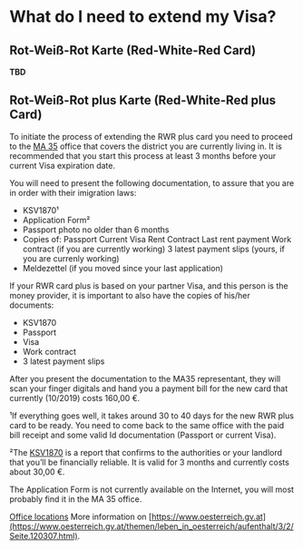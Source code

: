 # What do I need to extend my Visa?

## Rot-Weiß-Rot Karte (Red-White-Red Card)
**TBD**

## Rot-Weiß-Rot plus Karte (Red-White-Red plus Card)
To initiate the process of extending the RWR plus card you need to proceed to the [MA 35](https://www.wien.gv.at/kontakte/ma35/) office that covers the district you are currently living in. It is recommended that you start this process at least 3 months before your current Visa expiration date.

You will need to present the following documentation, to assure that you are in order with their imigration laws:

- KSV1870¹
- Application Form²
- Passport photo no older than 6 months
- Copies of: 
	Passport
	Current Visa
	Rent Contract
	Last rent payment
	Work contract (if you are currently working)
    3 latest payment slips (yours, if you are currenly working)
- Meldezettel (if you moved since your last application)

 If your RWR card plus is based on your partner Visa, and this person is the money provider, it is important to also have the copies of his/her documents:
 - KSV1870
 - Passport
 - Visa
 - Work contract
 - 3 latest payment slips

After you present the documentation to the MA35 representant, they will scan your finger digitals and hand you a payment bill for the new card that currently (10/2019) costs 160,00 €.

¹If everything goes well, it takes around 30 to 40 days for the new RWR plus card to be ready. You need to come back to the same office with the paid bill receipt and some valid Id documentation (Passport or current Visa).

²The [KSV1870](https://www.ksv.at/en) is a report that confirms to the authorities or your landlord that you’ll be financially reliable. It is valid for 3 months and currently costs about 30,00 €.

The Application Form is not currently available on the Internet, you will most probably find it in the MA 35 office.

[Office locations](https://www.wien.gv.at/english/administration/civilstatus/pdf/office-locations-immigration.pdf)
More information on [https://www.oesterreich.gv.at](https://www.oesterreich.gv.at/themen/leben_in_oesterreich/aufenthalt/3/2/Seite.120307.html).